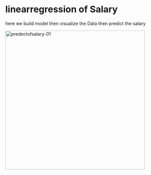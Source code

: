 # linearregression of Salary
here we build model then visualize the Data then predict the salary

<img width="437" alt="predectofsalary-01" src="https://user-images.githubusercontent.com/99666586/222337778-b0fe7d74-e75d-43fd-8f9a-b8ae9889c7ec.png">
